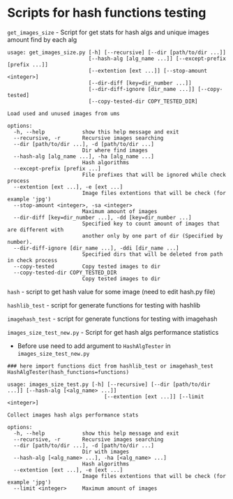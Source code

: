# Scripts for hash functions testing

`get_images_size` - Script for get stats for hash algs and unique images amount find by each alg

```shell
usage: get_images_size.py [-h] [--recursive] [--dir [path/to/dir ...]]
                          [--hash-alg [alg_name ...]] [--except-prefix [prefix ...]]
                          [--extention [ext ...]] [--stop-amount <integer>]
                          [--dir-diff [key=dir_number ...]]
                          [--dir-diff-ignore [dir_name ...]] [--copy-tested]
                          [--copy-tested-dir COPY_TESTED_DIR]

Load used and unused images from ums

options:
  -h, --help            show this help message and exit
  --recursive, -r       Recursive images searching
  --dir [path/to/dir ...], -d [path/to/dir ...]
                        Dir where find images
  --hash-alg [alg_name ...], -ha [alg_name ...]
                        Hash algorithms
  --except-prefix [prefix ...]
                        File prefixes that will be ignored while check process
  --extention [ext ...], -e [ext ...]
                        Image files extentions that will be check (for example 'jpg')
  --stop-amount <integer>, -sa <integer>
                        Maximum amount of images
  --dir-diff [key=dir_number ...], -dd [key=dir_number ...]
                        Specified key to count amount of images that are different with
                        another only by one part of dir (Specified by number).
  --dir-diff-ignore [dir_name ...], -ddi [dir_name ...]
                        Specified dirs that will be deleted from path in check process
  --copy-tested         Copy tested images to dir
  --copy-tested-dir COPY_TESTED_DIR
                        Copy tested images to dir
```

`hash` - script to get hash value for some image (need to edit hash.py file)

`hashlib_test` - script for generate functions for testing with hashlib

`imagehash_test` - script for generate functions for testing with imagehash

`images_size_test_new.py` - Script for get hash algs performance statistics

- Before use need to add argument to `HashAlgTester` in `images_size_test_new.py`
```shell
### here import functions dict from hashlib_test or imagehash_test
HashAlgTester(hash_functions=functions)
```

```shell
usage: images_size_test.py [-h] [--recursive] [--dir [path/to/dir ...]] [--hash-alg [<alg_name> ...]]
                               [--extention [ext ...]] [--limit <integer>]

Collect images hash algs performance stats

options:
  -h, --help            show this help message and exit
  --recursive, -r       Recursive images searching
  --dir [path/to/dir ...], -d [path/to/dir ...]
                        Dir with images
  --hash-alg [<alg_name> ...], -ha [<alg_name> ...]
                        Hash algorithms
  --extention [ext ...], -e [ext ...]
                        Image files extentions that will be check (for example 'jpg')
  --limit <integer>     Maximum amount of images
```